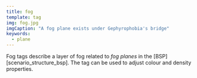```yaml
---
title: fog
template: tag
img: fog.jpg
imgCaption: "A fog plane exists under Gephyrophobia's bridge"
keywords:
  - plane
---
```


Fog tags describe a layer of fog related to _fog planes_ in the [BSP][scenario_structure_bsp]. The tag can be used to adjust colour and density properties.
